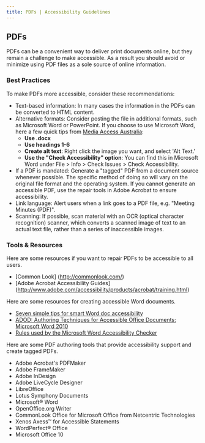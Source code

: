 ```yaml
---
title: PDFs | Accessibility Guidelines
---
```

## PDFs

PDFs can be a convenient way to deliver print documents online, but they remain a challenge to make accessible. As a result you should avoid or minimize using PDF files as a sole source of online information.

### Best Practices
To make PDFs more accessible, consider these recommendations:

* <span class="text-bold">Text-based information</span>: In many cases the information in the PDFs can be converted to HTML content.
* <span class="text-bold">Alternative formats</span>: Consider posting the file in additional formats, such as Microsoft Word or PowerPoint. If you choose to use Microsoft Word, here a few quick tips from [Media Access Australia](http://www.mediaaccess.org.au/digitalaccessibilityservices/seven-simple-tips-for-smart-word-doc-accessibility/):
    * **Use .docx**
    * **Use headings 1-6**
    * **Create alt text**: Right click the image you want, and select 'Alt Text.'
    * **Use the "Check Accessibility" option**: You can find this in Microsoft Word under File > Info > Check Issues > Check Accessibility.
* <span class="text-bold">If a PDF is mandated</span>: Generate a "tagged" PDF from a document source whenever possible. The specific method of doing so will vary on the original file format and the operating system. If you cannot generate an accessible PDF, use the repair tools in Adobe Acrobat to ensure accessibility.
* <span class="text-bold">Link language</span>: Alert users when a link goes to a PDF file, e.g. "Meeting Minutes (PDF)".
* <span class="text-bold">Scanning</span>: If possible, scan material with an OCR (optical character recognition) scanner, which converts a scanned image of text to an actual text file, rather than a series of inaccessible images.

### Tools &amp; Resources
Here are some resources if you want to repair PDFs to be accessible to all users.

* [Common Look] (http://commonlook.com/)
* [Adobe Acrobat Accessibility Guides] (http://www.adobe.com/accessibility/products/acrobat/training.html)

Here are some resources for creating accessible Word documents.

* [Seven simple tips for smart Word doc accessibility](http://www.mediaaccess.org.au/digitalaccessibilityservices/seven-simple-tips-for-smart-word-doc-accessibility/)
* [ADOD: Authoring Techniques for Accessible Office Documents: Microsoft Word 2010](http://adod.idrc.ocad.ca/word2010)
* [Rules used by the Microsoft Word Accessibility Checker](https://support.office.com/en-us/article/Rules-used-by-the-Accessibility-Checker-651e08f2-0fc3-4e10-aaca-74b4a67101c1)

Here are some PDF authoring tools that provide accessibility support and create tagged PDFs.

* Adobe Acrobat's PDFMaker
* Adobe FrameMaker
* Adobe InDesign
* Adobe LiveCycle Designer
* LibreOffice
* Lotus Symphony Documents
* Microsoft® Word
* OpenOffice.org Writer
* CommonLook Office for Microsoft Office from Netcentric Technologies
* Xenos Axess™ for Accessible Statements
* WordPerfect® Office
* Microsoft Office 10
